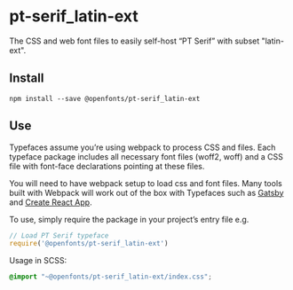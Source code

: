 
# pt-serif_latin-ext

The CSS and web font files to easily self-host “PT Serif” with subset "latin-ext".

## Install

`npm install --save @openfonts/pt-serif_latin-ext`

## Use

Typefaces assume you’re using webpack to process CSS and files. Each typeface
package includes all necessary font files (woff2, woff) and a CSS file with
font-face declarations pointing at these files.

You will need to have webpack setup to load css and font files. Many tools built
with Webpack will work out of the box with Typefaces such as [Gatsby](https://github.com/gatsbyjs/gatsby)
and [Create React App](https://github.com/facebookincubator/create-react-app).

To use, simply require the package in your project’s entry file e.g.

```javascript
// Load PT Serif typeface
require('@openfonts/pt-serif_latin-ext')
```

Usage in SCSS:
```scss
@import "~@openfonts/pt-serif_latin-ext/index.css";
```
